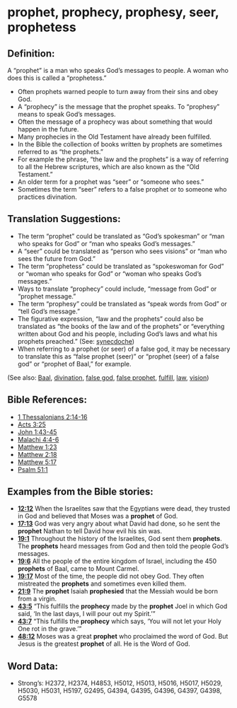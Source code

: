# prophet, prophecy, prophesy, seer, prophetess

## Definition:

A “prophet” is a man who speaks God’s messages to people. A woman who does this is called a “prophetess.”

* Often prophets warned people to turn away from their sins and obey God.
* A “prophecy” is the message that the prophet speaks. To “prophesy” means to speak God’s messages.
* Often the message of a prophecy was about something that would happen in the future.
* Many prophecies in the Old Testament have already been fulfilled.
* In the Bible the collection of books written by prophets are sometimes referred to as “the prophets.”
* For example the phrase, “the law and the prophets” is a way of referring to all the Hebrew scriptures, which are also known as the “Old Testament.”
* An older term for a prophet was “seer” or “someone who sees.”
* Sometimes the term “seer” refers to a false prophet or to someone who practices divination.

## Translation Suggestions:

* The term “prophet” could be translated as “God’s spokesman” or “man who speaks for God” or “man who speaks God’s messages.”
* A “seer” could be translated as “person who sees visions” or “man who sees the future from God.”
* The term “prophetess” could be translated as “spokeswoman for God” or “woman who speaks for God” or “woman who speaks God’s messages.”
* Ways to translate “prophecy” could include, “message from God” or “prophet message.”
* The term “prophesy” could be translated as “speak words from God” or “tell God’s message.”
* The figurative expression, “law and the prophets” could also be translated as “the books of the law and of the prophets” or “everything written about God and his people, including God’s laws and what his prophets preached.” (See: [synecdoche](rc://en/ta/man/translate/figs-synecdoche))
* When referring to a prophet (or seer) of a false god, it may be necessary to translate this as “false prophet (seer)” or “prophet (seer) of a false god” or “prophet of Baal,” for example.

(See also: [Baal](../names/baal.md), [divination](../other/divination.md), [false god](../kt/falsegod.md), [false prophet](../other/falseprophet.md), [fulfill](../kt/fulfill.md), [law](../kt/lawofmoses.md), [vision](../other/vision.md))

## Bible References:

* [1 Thessalonians 2:14-16](rc://en/tn/help/1th/02/14)
* [Acts 3:25](rc://en/tn/help/act/03/25)
* [John 1:43-45](rc://en/tn/help/jhn/01/43)
* [Malachi 4:4-6](rc://en/tn/help/mal/04/04)
* [Matthew 1:23](rc://en/tn/help/mat/01/23)
* [Matthew 2:18](rc://en/tn/help/mat/02/18)
* [Matthew 5:17](rc://en/tn/help/mat/05/17)
* [Psalm 51:1](rc://en/tn/help/psa/051/01)

## Examples from the Bible stories:

* __[12:12](rc://en/tn/help/obs/12/12)__ When the Israelites saw that the Egyptians were dead, they trusted in God and believed that Moses was a __prophet__ of God.
* __[17:13](rc://en/tn/help/obs/17/13)__ God was very angry about what David had done, so he sent the __prophet__ Nathan to tell David how evil his sin was.
* __[19:1](rc://en/tn/help/obs/19/01)__ Throughout the history of the Israelites, God sent them __prophets__. The __prophets__ heard messages from God and then told the people God’s messages.
* __[19:6](rc://en/tn/help/obs/19/06)__ All the people of the entire kingdom of Israel, including the 450 __prophets__ of Baal, came to Mount Carmel.
* __[19:17](rc://en/tn/help/obs/19/17)__ Most of the time, the people did not obey God. They often mistreated the __prophets__ and sometimes even killed them.
* __[21:9](rc://en/tn/help/obs/21/09)__ The __prophet__ Isaiah __prophesied__ that the Messiah would be born from a virgin.
* __[43:5](rc://en/tn/help/obs/43/05)__ “This fulfills the __prophecy__ made by the __prophet__ Joel in which God said, ‘In the last days, I will pour out my Spirit.’”
* __[43:7](rc://en/tn/help/obs/43/07)__ “This fulfills the __prophecy__ which says, ‘You will not let your Holy One rot in the grave.’”
* __[48:12](rc://en/tn/help/obs/48/12)__ Moses was a great __prophet__ who proclaimed the word of God. But Jesus is the greatest __prophet__ of all. He is the Word of God.

## Word Data:

* Strong’s: H2372, H2374, H4853, H5012, H5013, H5016, H5017, H5029, H5030, H5031, H5197, G2495, G4394, G4395, G4396, G4397, G4398, G5578
